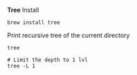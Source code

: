 **Tree**
Install
```
brew install tree
```
Print recursive tree of the current directory
```
tree

# Limit the depth to 1 lvl
tree -L 1
```

